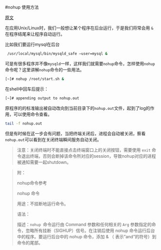 #nohup 使用方法

[原文](http://www.cnblogs.com/allenblogs/archive/2011/05/19/2051136.html)  

在应用Unix/Linux时，我们一般想让某个程序在后台运行，于是我们将常会用 `&` 在程序结尾来让程序自动运行。

比如我们要运行mysql在后台

```bash
 /usr/local/mysql/bin/mysqld_safe –user=mysql &
```

可是有很多程序并不像`mysqld`一样，这样我们就需要`nohup`命令，怎样使用`nohup`命令呢？这里讲解`nohup`命令的一些用法。

```bash
[~]# nohup /root/start.sh &
```

在shell中回车后提示：

```bash
[~]# appending output to nohup.out
```

原程序的的标准输出被自动改向到当前目录下的`nohup.out`文件，起到了log的作用，可以使用命令查看。

```bash
tail -f nohup.out
```

但是有时候在这一步会有问题，当把终端关闭后，进程会自动被关闭，察看`nohup.out`可以看到在关闭终端瞬间服务自动关闭。

> 注意：关闭终端时不能直接点击终端窗口上的关闭按钮，需要使用 `exit` 命令退出终端，否则会断掉该命令所对应的session，导致nohup对应的进程被通知需要一起shutdown。



> 附：
>
> nohup命令参考
>
> nohup 命令
>
> 用途：不挂断地运行命令。
>
> 语法：
>
> 描述：`nohup `命令运行由 Command 参数和任何相关的 `Arg` 参数指定的命令，忽略所有挂断（SIGHUP）信号。在注销后使用 nohup 命令运行后台中的程序。要运行后台中的 nohup 命令，添加 & （ 表示”and”的符号）到命令的尾部。
